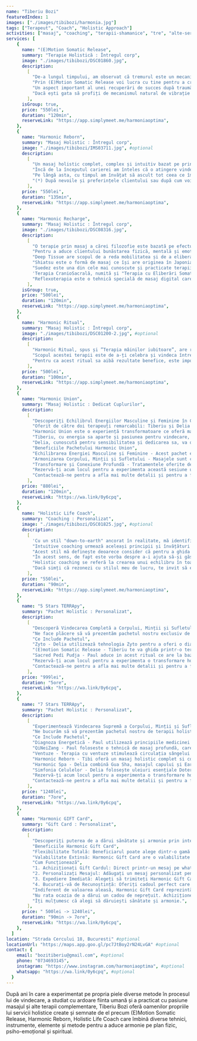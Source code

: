 ```yaml
---
name: "Tiberiu Bozi"
featuredIndex: 1
images: ["./images/tibibozi/harmonia.jpg"]
tags: ["Terapeut", "Coach", "Holistic Approach"]
activities: ["masaj", "coaching", "terapii-shamanice", "tre", "alte-servicii"]
services: [
    {
      name: "(E)Motion Somatic Release",
      summary: "Terapie Holistică : Întregul corp",
      image: "./images/tibibozi/DSC01860.jpg",
      description:
        [
          "De-a lungul timpului, am observat că tremurul este un mecanism natural al organismului, menit să relaxeze fascia, țesutul muscular și celular. Tremurul este codificat în ADN-ul nostru. Practic suntem codificați genetic pentru a tremura. Chiar dacă tremurul este generat din sistemul limbic al creierului, el nu este sub controlul nostru conștient. Cu alte cuvinte, tehnicile care produc tremur ocolesc creierul gânditor, oferindu-ne acces direct la creierul reptilian inconștient. Acest lucru ne permite să aducem schimbări pe care altfel nu le-am putea realiza.",
          "Prin (E)Motion Somatic Release voi lucra cu tine pentru a crea un mediu sigur, de susținere, în care poți explora și elibera straturi psiho-emoționale și tensiuni sau traume somatizate în corp care ar putea avea un impact asupra vieții tale de zi cu zi. Metoda folosește o serie de tehnici pentru a activa mecanismul de vibrație natural al corpului precum: mișcări ușoare de stretching, presopunctură pe anumite zone, tehnici de respirație sau atingeri blânde. Aceste tehnici ajută la eliberarea tensiunii și a traumei reținute din corp, permițându-vă să vă simțiți mai împământați, prezenți și conectați la sursă.",
          "Un aspect important al unei recuperări de succes după traumă este activarea mecanismului natural de eliberare al organismului, care indică corpului să revină la o stare de odihnă și recuperare. Corpul evocă tremurul pentru a finaliza descărcarea răspunsului de luptă, fugă sau îngheț la care a fost supus în diverse situații din viață.",
          "Dacă ești gata să profiți de mecanismul natural de vibrație al corpului tău și să experimentezi beneficiile transformatoare ale (E)Motion Somatic Release, ești invitat să explorezi această abordarea unică de vindecare.",
        ],
      isGroup: true,
      price: "550lei",
      duration: "120min",
      reserveLink: "https://app.simplymeet.me/harmoniaoptima",
    },
    {
      name: "Harmonic Reborn",
      summary: "Masaj Holistic : Întregul corp",
      image: "./images/tibibozi/IMS03711.jpg", #optional
      description:
        [
          "Un masaj holistic complet, complex și intuitiv bazat pe principii fondate și pe cumulul de experiență dobândit cu care am evoluat ca terapeut și ca om de-a lungul anilor și până în prezent.",
          "Încă de la începutul carierei am înteles că o atingere vindecătoare este mai mult decât o tehnică în sine. O atingere este vindecătoare atunci când are intenție, un sentiment de iubire și o stare de conștiință. De altfel, am înțeles că intuiția este îndrumătorul mâinilor mele care pot duce masajul peste așteptările beneficiarului.",
          "Pe lângă asta, cu timpul am învățat să ascult tot ceea ce îmi spune clientul, tot ceea ce clientul nu poate pune în cuvinte, tot ceea ce simt prin mâinile mele și să adaptez tot ceea ce fac în functie de informațiile pe care le primesc în acest fel.",
          "(*) După nevoile și preferințele clientului sau după cum voi considera că este mai benefic pentru sănătatea și bunăstarea beneficiarului, Harmonic Reborn poate utiliza o gamă largă de metode holistice și tehnici din diferite culturi precum: Thai, Miofascial, Deep Tissue, Lomi Lomi Hawaiian, Yumeiho, Shiatsu, Ashiatsu, Terapia CranioSacrală, Reflexoterapie, Suedez, Instrumente Shamanice, Sacred Pedi Pudja, Chavutti Thirumal, Barefoot, Drenaj Limfatic, Breathwork, Aromaterapie, Presopunctură, Senzorial, Tantric, Facial, Facial Intraoral, Boluri Tibetane, Stretching, Terapia cu Percuție & altele.",
        ],
      price: "550lei",
      duration: "135min",
      reserveLink: "https://app.simplymeet.me/harmoniaoptima",
    },
    {
      name: "Harmonic Recharge",
      summary: "Masaj Holistic : Întregul corp",
      image: "./images/tibibozi/DSC08316.jpg",
      description:
        [
          "O terapie prin masaj a cărei filozofie este bazată pe efectuarea de operațiuni cu specificitate înaltă pentru fiecare client, cu mare accent pe calitatea atingerii.",
          "Pentru a aduce clientului bunăstarea fizică, mentală și emoțională de care are nevoie, tehnicile acestei terapii sunt provenite din următoarele tipuri de masaj: Deep Tissue, Shiatsu, Suedez, Terapia CranioSacrală și Reflexoterapia clasică.",
          "Deep Tissue are scopul de a reda mobilitatea și de a elibera tensiunea întregului corp având ca țintă principală masa musculară, articulațiile, tendoanele și țesutul conjunctiv (fascia).",
          "Shiatsu este o formă de masaj ce își are originea în Japonia, ce are la bază elemente de terapii occidentale și presiunea pe traseele meridianelor energetice preluate din medicina tradițională chineză.",
          "Suedez este una din cele mai cunoscute și practicate terapii de masaj care oferă o experiență placută de relaxare fizică și mentală.",
          'Terapia CranioSacrală, numită și "Terapia cu Eliberări SomatoEmoționale", este tratamentul care leagă tensiunile din suturile craniene, dinamica lichidului cefalo-rahidian, tiparele migrenoase ale clientului și atingerea foarte fină a terapeutului.',
          "Reflexoterapia este o tehnică specială de masaj digital care se bazează pe principiul că există anumite zone și puncte, din tălpi și pălmi, care sunt conectate prin sistemul nervos la diferite părți corespunzătoare ale corpului.",
        ],
      isGroup: true,
      price: "500lei",
      duration: "120min",
      reserveLink: "https://app.simplymeet.me/harmoniaoptima",
    },
    {
      name: "Harmonic Ritual",
      summary: "Masaj Holistic : Întregul corp",
      image: "./images/tibibozi/DSC01200-2.jpg", #optional
      description:
        [
          "Harmonic Ritual, spus și ”Terapia mâinilor iubitoare”, are rădăcini Hawaiiene și se realizează prin utilizarea pălmilor, antebrațelor cât și a coatelor, fiind posibil executate în același moment pe două părți extinse ale corpului, creându-se sentimentul de îmbrățisare. Aceste mișcări fac în așa fel încât corpul să se relaxeze complet, să fie într-o stare de eliberare și să existe o armonie între partea fizică, mentală și spirituală.",
          "Scopul acestei terapii este de a-ți celebra și vindeca întreaga ființă actionând cu armonie pe toate sistemele sale.",
          "Pentru ca acest ritual sa aibă rezultate benefice, este important ca relația dintre terapeut și client să fie una cât mai deschisă. Terapeutul nu se va limita doar la starea corpului, ci va avea in vedere și restul părților(mental, emoțional, spiritual) ce țin de sănătatea clientului. Acest lucru îl va ajuta pe terapeut să își dea seama de resursele pe care clientul le are sau disfuncțiile care il pot împiedica în procesul de vindecare.",
        ],
      price: "500lei",
      duration: "100min",
      reserveLink: "https://app.simplymeet.me/harmoniaoptima",
    },
    {
      name: "Harmonic Union",
      summary: "Masaj Holistic : Dedicat Cuplurilor",
      description:
        [
          "Descoperiți Echilibrul Energiilor Masculine și Feminine în Cuplu",
          "Oferit de către doi terapeuți remarcabili: Tiberiu și Delia care vă prezintă Harmonic Union, pachetul de masaj pentru cupluri, creat special pentru a aduce armonie și echilibru între masculin și feminin.",
          "Harmonic Union este o experiență transformatoare ce oferă masaj simultan pentru ambii parteneri, într-o atmosferă de relaxare profundă și conexiune.",
          "Tiberiu, cu energia sa aparte și pasiunea pentru vindecare, va lucra pentru a relaxa și revitaliza corpul bărbatului. Abordarea sa holistică asigură echilibrul și armonizarea tuturor sistemelor din corp.",
          "Delia, cunoscută pentru sensibilitatea și dedicarea sa, va oferi femeii un masaj complet și complex, concentrându-se pe echilibrul energetic și eliberarea tensiunilor acumulate.",
          "Beneficiile Pachetului Harmonic Union",
          "Echilibrarea Energiei Masculine și Feminine - Acest pachet este ideal pentru cuplurile care doresc să își echilibreze energiile yin și yang, promovând o conexiune mai profundă și armonioasă între parteneri.",
          "Armonizarea Corpului, Minții și Sufletului - Masajele sunt concepute pentru a aduce echilibru și armonie în toate aspectele ființei voastre, oferind o experiență de vindecare holistică și completă.",
          "Transformare și Conexiune Profundă - Tratamentele oferite de Tiberiu și Delia sunt nu doar masaje, ci experiențe de transformare care vă vor ajuta să vă conectați mai profund unul cu celălalt și să vă vindecați la nivel fizic, emoțional și spiritual.",
          "Rezervă-ți acum locul pentru a experimenta această sesiune unică de echilibrare și armonizare a energiilor în cuplu.",
          "Contactează-ne pentru a afla mai multe detalii și pentru a face o programare. Vindecarea și conexiunea profundă în cuplu sunt la un pas distanță!",
        ],
      price: "880lei",
      duration: "120min",
      reserveLink: "https://wa.link/0y6cpq",
    },
    {
      name: "Holistic Life Coach",
      summary: "Coaching : Personalizat",
      image: "./images/tibibozi/DSC01825.jpg", #optional
      description:
        [
          'Cu un stil "down-to-earth" ancorat în realitate, mă identific ca fiind un echilibru ingenios între Intuitive coaching și Holistic coaching.',
          "Intuitive coaching urmează aceleași principii și învățături de bază ale coaching-ului, cum ar fi stabilirea obiectivelor, lucrul pe valori și obiceiuri, cu diferența că această abordare ghidează prin intuiție și încurajează clienții să se conecteze cu cele mai profunde părți ale lor.",
          "Acest stil mă definește deoarece consider că pentru a ghida clienții să fie întregi și compleți, este necesar ca ei să-și acceseze resursele interioare. Odată ce clienții se conectează cu valorile lor interioare, își vor determina pasiunile și adevărata unicitate, ei vor fi capabili să primească prosperitate în toate aspectele vieții sale.",
          "În acest sens, de fapt este vorba despre a-i ajuta să-și găsească propriul potențial cu resurse pe care să-l poată folosi oriunde pentru a avea o viață așa cum merită.",
          "Holistic coaching se referă la crearea unui echilibru în toate părțile luării deciziilor. Acest stil mă definește deoarece cred că totul se conectează în viață, așa că, găsirea armoniei interioare a clienților mei este esențială pentru ca deciziile și acțiunile pe care ei le iau în viață să funcționeze.",
          "Dacă simți că rezonezi cu stilul meu de lucru, te invit să explorăm împreună către o expandare sănătoasă a Sinelui tău.",
        ],
      price: "550lei",
      duration: "90min",
      reserveLink: "https://app.simplymeet.me/harmoniaoptima",
    },
    {
      name: "5 Stars TERRApy",
      summary: "Pachet Holistic : Personalizat",
      description:
        [
          "Descoperă Vindecarea Completă a Corpului, Minții și Sufletului",
          "Ne face plăcere să vă prezentăm pachetul nostru exclusiv de terapii holistice: 5 Stars TERRApy. Acest pachet unic combină expertiza a trei terapeuți, fiecare aducându-și contribuția unică pentru a crea o experiență de vindecare completă care te vor ajuta să îți aliniezi corpul, mintea și sufletul.",
          "Ce Include Pachetul",
          "Zyto - Delia utilizează tehnologia Zyto pentru a oferi o diagnoză detaliată a stării tale de sănătate. Această metodă inovatoare analizează biofeedback-ul corpului tău, identificând dezechilibrele și oferind soluții personalizate pentru a-ți restabili sănătatea optimă.",
          "(E)motion Somatic Release - Tiberiu te va ghida printr-o terapie puternică ce combină trauma release exercises cu medicina samanica si alte tehnici somatice pentru a elibera tensiunile și traumele acumulate în corp. Această terapie îți va oferi o stare profundă de relaxare și eliberare emoțională.",
          "Sacred Pedi Pudja - Paul aduce in acest ritual ce are la baza reflexologia tibetana cu un masaj al scalpului pentru a-ți oferi o stare de bine profundă. Această terapie holistică stimulează punctele reflexogene, chackrele și scalpul pentru a aduce revitalizare, relaxare și vindecare pe întregul organism.",
          "Rezervă-ți acum locul pentru a experimenta o transformare holistică unică și profundă.",
          "Contactează-ne pentru a afla mai multe detalii și pentru a face o programare. Vindecarea ta completă este la un pas distanță!",
        ],
      price: "999lei",
      duration: "5ore",
      reserveLink: "https://wa.link/0y6cpq",
    },
    {
      name: "7 Stars TERRApy",
      summary: "Pachet Holistic : Personalizat",
      description:
        [
          "Experimentează Vindecarea Supremă a Corpului, Minții și Sufletului",
          "Ne bucurăm să vă prezentăm pachetul nostru de terapii holistice premium: 7 Stars TERRApy. Acest pachet exclusiv combină tehnici tradiționale și moderne pentru a oferi o experiență de vindecare profundă și completă. Vei beneficia de 7 ore de tratamente specializate care îți vor aduce armonie și echilibru în toate aspectele vieții tale.",
          "Ce Include Pachetul",
          "Diagnoza Energetică - Paul utilizează principiile medicinei tradiționale chineze pentru a realiza o diagnoză energetică detaliată, identificând dezechilibrele și oferind soluții personalizate pentru restabilirea fluxului energetic optim în corpul tău.",
          "QiNeiZang - Paul foloseste o tehnică de masaj profundă, care se concentrează pe organele interne. Acest tratament ajută la detoxifierea organismului, îmbunătățirea funcționării organelor și eliberarea blocajelor energetice.",
          "Ventuze - Terapia cu ventuze stimulează circulația sângelui și a energiei, ajutând la reducerea durerilor și a tensiunilor musculare. Paul folosește această metodă tradițională pentru a îmbunătăți starea generală de sănătate și bunăstare.",
          "Harmonic Reborn - Tibi oferă un masaj holistic complet si complex ce integrează diverse tehnici pentru a aduce relaxare profundă și revitalizare. Harmonic Reborn este conceput pentru a echilibra corpul, mintea și spiritul, oferind o experiență de vindecare completă.",
          "Harmonic Spa - Delia combină Gua Sha, masajul capului și EarCandling pentru a crea o sesiune armonizare. Aceste tehnici tradiționale ajută la eliberarea tensiunilor, stimularea circulației și detoxifierea organismului.",
          "Simfonia Celulelor - Delia folosește uleiuri esențiale Doterra pentru a aplica această tehnică care este un tratament ce îmbunătățește sănătatea celulară și echilibrul energetic. Această terapie aduce beneficii profunde pentru sănătatea fizică și emoțională.",
          "Rezervă-ți acum locul pentru a experimenta o transformare holistică unică și profundă.",
          "Contactează-ne pentru a afla mai multe detalii și pentru a face o programare. Vindecarea ta completă este la un pas distanță!",
        ],
      price: "1240lei",
      duration: "7ore",
      reserveLink: "https://wa.link/0y6cpq",
    },
    {
      name: "Harmonic GIFT Card",
      summary: "Gift Card : Personalizat",
      description:
        [
          "Descoperiți puterea de a dărui sănătate și armonie prin intermediul unui Harmonic Gift Card. Perfect pentru orice ocazie specială, gift cardul permite beneficiarului să aleagă oricare dintre serviciile mele holistice, având valoarea pe care dumneavoastră ați achitat-o.",
          "Beneficiile Harmonic Gift Card",
          "Flexibilitate Totală: Beneficiarul poate alege dintr-o gamă variată de terapii și pachete holistice, personalizând experiența în funcție de nevoile și preferințele sale.",
          "Valabilitate Extinsă: Harmonic Gift Card are o valabilitate de 3 luni de la data achiziționării, oferind destul timp pentru a programa și bucura de o sesiune de vindecare și relaxare.",
          "Cum Funcționează",
          "1. Achiziționați Gift Cardul: Direct printr-un mesaj pe whatsapp în care specificati valoarea dorită.",
          "2. Personalizați Mesajul: Adăugați un mesaj personalizat pentru a face cadoul și mai special.",
          "3. Expediere Imediată: Alegeți să trimiteți Harmonic Gift Card prin email sau să-l imprimați pentru a-l dărui personal.",
          "4. Bucurați-vă de Recunoștință: Oferiți cadoul perfect care aduce bucurie, sănătate și armonie celor dragi.",
          "Indiferent de valoarea aleasă, Harmonic Gift Card reprezintă un pas către o stare de bine profundă, echilibrul corpului, minții și sufletului. Beneficiarul va putea opta pentru terapii holistice, masaje revitalizante și pachete complete care transformă și vindecă.",
          "Nu rata ocazia de a dărui un cadou de neprețuit. Achiziționează un Harmonic Gift Card astăzi și oferă celor dragi o experiență de neuitat, plină de relaxare și vindecare.",
          "Îți mulțumesc că alegi să dăruiești sănătate și armonie.",
        ],
      price: " 500lei -> 1240lei",
      duration: "90min -> 7ore",
      reserveLink: "https://wa.link/0y6cpq",
    },
  ]
location: "Strada Cercului 18, Bucuresti" #optional
locationUrl: "https://maps.app.goo.gl/pc7JtBoy2rN24LvGA" #optional
contact: {
    email: "bozitiberiu@gmail.com", #optional
    phone: "0734693145",
    instagram: "https://www.instagram.com/harmoniaoptima", #optional
    whatsapp: "https://wa.link/0y6cpq", #optional
  }
---
```


După ani în care a experimentat pe propria piele diverse metode în procesul lui de vindecare, a studiat cu ardoare fiinta umană și a practicat cu pasiune masajul și alte terapii complementare, Tiberiu Bozi oferă oamenilor propriile lui servicii holistice create și semnate de el precum (E)Motion Somatic Release, Harmonic Reborn, Holistic Life Coach care îmbină diverse tehnici, instrumente, elemente și metode pentru a aduce armonie pe plan fizic, psiho-emoțional și spiritual.
